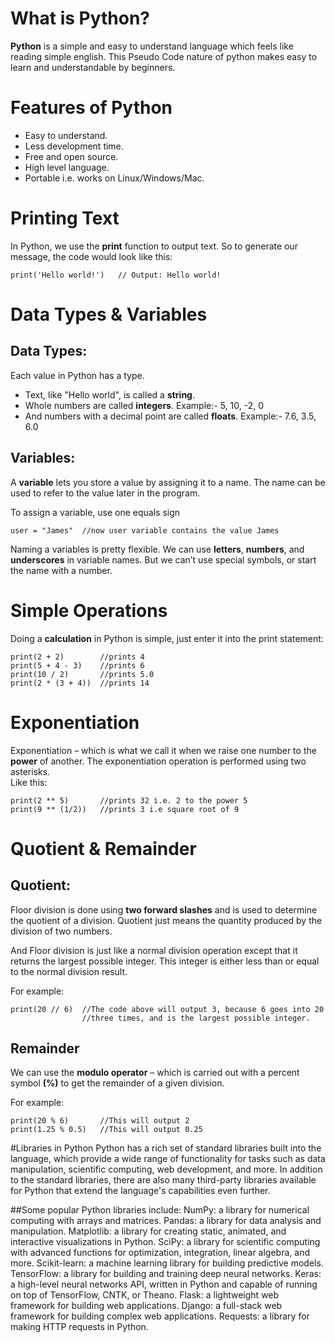 # What is Python?
**Python** is a simple and easy to understand language which feels like reading simple english. This Pseudo Code nature of python makes easy to learn and understandable by beginners.

# Features of Python
- Easy to understand.
- Less development time.
- Free and open source.
- High level language.
- Portable i.e. works on Linux/Windows/Mac.

# Printing Text
In Python, we use the **print** function to output text.
So to generate our message, the code would look like this: <br>
```
print('Hello world!')   // Output: Hello world!
```

# Data Types & Variables
## Data Types:
Each value in Python has a type.

- Text, like "Hello world", is called a **string**.
- Whole numbers are called **integers**. Example:- 5, 10, -2, 0
- And numbers with a decimal point are called **floats**. Example:- 7.6, 3.5, 6.0

## Variables:
A **variable** lets you store a value by assigning it to a name. The name can be used to refer to the value later in the program.

To assign a variable, use one equals sign
```
user = "James"  //now user variable contains the value James
```

Naming a variables is pretty flexible. We can use **letters**, **numbers**, and **underscores** in variable names. But we can’t use special symbols, or start the name with a number.

# Simple Operations
Doing a **calculation** in Python is simple, just enter it into the print statement: <br>
```
print(2 + 2)        //prints 4
print(5 + 4 - 3)    //prints 6
print(10 / 2)       //prints 5.0
print(2 * (3 + 4))  //prints 14
```

# Exponentiation
Exponentiation – which is what we call it when we raise one number to the **power** of another. The exponentiation operation is performed using two asterisks. <br>
Like this:
```
print(2 ** 5)       //prints 32 i.e. 2 to the power 5
print(9 ** (1/2))   //prints 3 i.e square root of 9
```

# Quotient & Remainder
## Quotient:
Floor division is done using **two forward slashes** and is used to determine the quotient of a division. Quotient just means the quantity produced by the division of two numbers.

And Floor division is just like a normal division operation except that it returns the largest possible integer. This integer is either less than or equal to the normal division result.

For example:
```
print(20 // 6)  //The code above will output 3, because 6 goes into 20 
                //three times, and is the largest possible integer.
```

## Remainder
We can use the **modulo operator** – which is carried out with a percent symbol **(%)** to get the remainder of a given division.

For example:
```
print(20 % 6)       //This will output 2
print(1.25 % 0.5)   //This will output 0.25
```
#Libraries in Python
Python has a rich set of standard libraries built into the language, which provide a wide range of functionality for tasks such as data manipulation, scientific computing, web development, and more. In addition to the standard libraries, there are also many third-party libraries available for Python that extend the language's capabilities even further. 

##Some popular Python libraries include:
NumPy: a library for numerical computing with arrays and matrices.
Pandas: a library for data analysis and manipulation.
Matplotlib: a library for creating static, animated, and interactive visualizations in Python.
SciPy: a library for scientific computing with advanced functions for optimization, integration, linear algebra, and more.
Scikit-learn: a machine learning library for building predictive models.
TensorFlow: a library for building and training deep neural networks.
Keras: a high-level neural networks API, written in Python and capable of running on top of TensorFlow, CNTK, or Theano.
Flask: a lightweight web framework for building web applications.
Django: a full-stack web framework for building complex web applications.
Requests: a library for making HTTP requests in Python.

